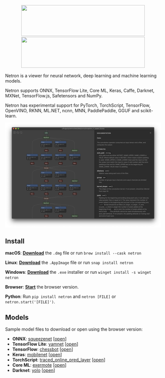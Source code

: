 <div align="center">
<img width="400px" height="100px" src="https://github.com/lutzroeder/netron/raw/main/.github/logo-light.svg#gh-light-mode-only">
<img width="400px" height="100px" src="https://github.com/lutzroeder/netron/raw/main/.github/logo-dark.svg#gh-dark-mode-only">
</div>

Netron is a viewer for neural network, deep learning and machine learning models.

Netron supports ONNX, TensorFlow Lite, Core ML, Keras, Caffe, Darknet, MXNet, TensorFlow.js, Safetensors and NumPy.

Netron has experimental support for PyTorch, TorchScript, TensorFlow, OpenVINO, RKNN, ML.NET, ncnn, MNN, PaddlePaddle, GGUF and scikit-learn.

<p align='center'><a href='https://www.lutzroeder.com/ai'><img src='.github/screenshot.png' width='800'></a></p>

## Install

**macOS**: [**Download**](https://github.com/lutzroeder/netron/releases/latest) the `.dmg` file or run `brew install --cask netron`

**Linux**: [**Download**](https://github.com/lutzroeder/netron/releases/latest) the `.AppImage` file or run `snap install netron`

**Windows**: [**Download**](https://github.com/lutzroeder/netron/releases/latest) the `.exe` installer or run `winget install -s winget netron`

**Browser**: [**Start**](https://netron.app) the browser version.

**Python**: Run `pip install netron` and `netron [FILE]` or `netron.start('[FILE]')`.

## Models

Sample model files to download or open using the browser version:

 * **ONNX**: [squeezenet](https://github.com/onnx/models/raw/main/validated/vision/classification/squeezenet/model/squeezenet1.0-3.onnx) [[open](https://netron.app?url=https://github.com/onnx/models/raw/main/validated/vision/classification/squeezenet/model/squeezenet1.0-3.onnx)]
 * **TensorFlow Lite**: [yamnet](https://huggingface.co/thelou1s/yamnet/resolve/main/lite-model_yamnet_tflite_1.tflite) [[open](https://netron.app?url=https://huggingface.co/thelou1s/yamnet/blob/main/lite-model_yamnet_tflite_1.tflite)]
 * **TensorFlow**: [chessbot](https://github.com/srom/chessbot/raw/master/model/chessbot.pb) [[open](https://netron.app?url=https://github.com/srom/chessbot/raw/master/model/chessbot.pb)]
 * **Keras**: [mobilenet](https://github.com/aio-libs/aiohttp-demos/raw/master/demos/imagetagger/tests/data/mobilenet.h5) [[open](https://netron.app?url=https://github.com/aio-libs/aiohttp-demos/raw/master/demos/imagetagger/tests/data/mobilenet.h5)]
 * **TorchScript**: [traced_online_pred_layer](https://github.com/ApolloAuto/apollo/raw/master/modules/prediction/data/traced_online_pred_layer.pt) [[open](https://netron.app?url=https://github.com/ApolloAuto/apollo/raw/master/modules/prediction/data/traced_online_pred_layer.pt)]
 * **Core ML**: [exermote](https://github.com/Lausbert/Exermote/raw/master/ExermoteInference/ExermoteCoreML/ExermoteCoreML/Model/Exermote.mlmodel) [[open](https://netron.app?url=https://github.com/Lausbert/Exermote/raw/master/ExermoteInference/ExermoteCoreML/ExermoteCoreML/Model/Exermote.mlmodel)]
 * **Darknet**: [yolo](https://github.com/AlexeyAB/darknet/raw/master/cfg/yolo.cfg) [[open](https://netron.app?url=https://github.com/AlexeyAB/darknet/raw/master/cfg/yolo.cfg)]
